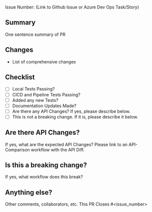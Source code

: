 Issue Number: (Link to Github Issue or Azure Dev Ops Task/Story)

## Summary
One sentence summary of PR

## Changes

- List of comprehensive changes

## Checklist

- [ ] Local Tests Passing?
- [ ] CICD and Pipeline Tests Passing?
- [ ] Added any new Tests?
- [ ] Documentation Updates Made?
- [ ] Are there any API Changes? If yes, please describe below.
- [ ] This is not a breaking change. If it is, please describe it below.

## Are there API Changes?
If yes, what are the expected API Changes? Please link to an API-Comparison workflow with the API Diff.

## Is this a breaking change?
If yes, what workflow does this break? 

## Anything else?
Other comments, collaborators, etc.
This PR Closes #<issue_number>

